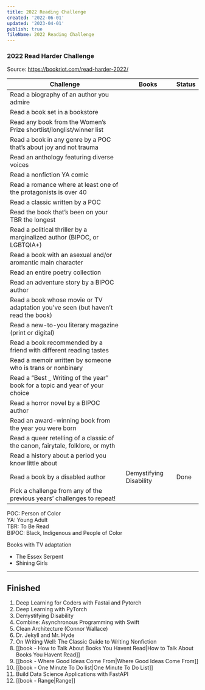 ```yaml
---
title: 2022 Reading Challenge
created: '2022-06-01'
updated: '2023-04-01'
publish: true
fileName: 2022 Reading Challenge
---
```




### 2022 Read Harder Challenge

Source: https://bookriot.com/read-harder-2022/

| Challenge                                                                        | Books                   | Status |
| -------------------------------------------------------------------------------- | ----------------------- | ------ |
| Read a biography of an author you admire                                         |                         |        |
| Read a book set in a bookstore                                                   |                         |        |
| Read any book from the Women’s Prize shortlist/longlist/winner list              |                         |        |
| Read a book in any genre by a POC that’s about joy and not trauma                |                         |        |
| Read an anthology featuring diverse voices                                       |                         |        |
| Read a nonfiction YA comic                                                       |                         |        |
| Read a romance where at least one of the protagonists is over 40                 |                         |        |
| Read a classic written by a POC                                                  |                         |        |
| Read the book that’s been on your TBR the longest                                |                         |        |
| Read a political thriller by a marginalized author (BIPOC, or LGBTQIA+)          |                         |        |
| Read a book with an asexual and/or aromantic main character                      |                         |        |
| Read an entire poetry collection                                                 |                         |        |
| Read an adventure story by a BIPOC author                                        |                         |        |
| Read a book whose movie or TV adaptation you’ve seen (but haven’t read the book) |                         |        |
| Read a new-to-you literary magazine (print or digital)                           |                         |        |
| Read a book recommended by a friend with different reading tastes                |                         |    |
| Read a memoir written by someone who is trans or nonbinary                       |                         |        |
| Read a “Best _ Writing of the year” book for a topic and year of your choice     |                         |        |
| Read a horror novel by a BIPOC author                                            |                         |        |
| Read an award-winning book from the year you were born                           |                         |        |
| Read a queer retelling of a classic of the canon, fairytale, folklore, or myth   |                         |        |
| Read a history about a period you know little about                              |                         |        |
| Read a book by a disabled author                                                 | Demystifying Disability | Done   |
| Pick a challenge from any of the previous years’ challenges to repeat!           |                         |        |

POC: Person of Color  
YA: Young Adult  
TBR: To Be Read  
BIPOC: Black, Indigenous and People of Color

Books with TV adaptation 
- The Essex Serpent
- Shining Girls

---

## Finished

1. Deep Learning for Coders with Fastai and Pytorch
2. Deep Learning with PyTorch
3. Demystifying Disability
4. Combine: Asynchronous Programming with Swift
5. Clean Architecture (Connor Wallace)
6. Dr. Jekyll and Mr. Hyde
7. On Writing Well: The Classic Guide to Writing Nonfiction
8. [[book - How to Talk About Books You Havent Read\|How to Talk About Books You Havent Read]]
9. [[book - Where Good Ideas Come From\|Where Good Ideas Come From]]
10. [[book - One Minute To Do list\|One Minute To Do List]]
11. Build Data Science Applications with FastAPI
12. [[book - Range\|Range]]
